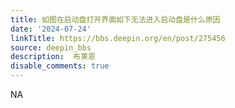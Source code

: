 ```yaml
---
title: 如图在启动盘打开界面如下无法进入启动盘是什么原因
date: '2024-07-24'
linkTitle: https://bbs.deepin.org/en/post/275456
source: deepin_bbs
description:  布莱恩 
disable_comments: true
---
```

NA
